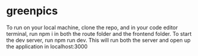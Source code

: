 # greenpics

To run on your local machine, clone the repo, and in your code editor terminal, run npm i in both the route folder and the frontend folder. To start the dev server, run npm run dev. This will run both the server and open up the application in localhost:3000
